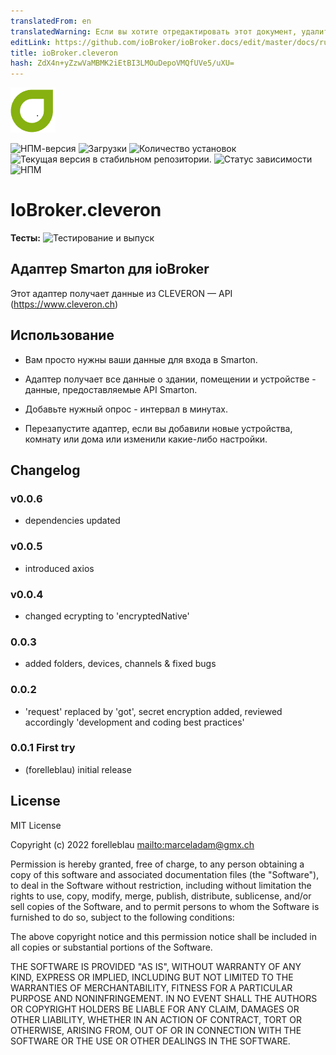 ```yaml
---
translatedFrom: en
translatedWarning: Если вы хотите отредактировать этот документ, удалите поле «translatedFrom», в противном случае этот документ будет снова автоматически переведен
editLink: https://github.com/ioBroker/ioBroker.docs/edit/master/docs/ru/adapterref/iobroker.cleveron/README.md
title: ioBroker.cleveron
hash: ZdX4n+yZzwVaMBMK2iEtBI3LMOuDepoVMQfUVe5/uXU=
---
```

![Логотип](../../../en/adapterref/iobroker.cleveron/admin/cleveron.png)

![НПМ-версия](https://img.shields.io/npm/v/iobroker.cleveron.svg)
![Загрузки](https://img.shields.io/npm/dm/iobroker.cleveron.svg)
![Количество установок](https://iobroker.live/badges/cleveron-installed.svg)
![Текущая версия в стабильном репозитории.](https://iobroker.live/badges/cleveron-stable.svg)
![Статус зависимости](https://img.shields.io/david/iobroker-community-adapters/iobroker.cleveron.svg)
![НПМ](https://nodei.co/npm/iobroker.cleveron.png?downloads=true)

# IoBroker.cleveron
**Тесты:** ![Тестирование и выпуск](https://github.com/iobroker-community-adapters/ioBroker.cleveron/workflows/Test%20and%20Release/badge.svg)

## Адаптер Smarton для ioBroker
Этот адаптер получает данные из CLEVERON — API (<https://www.cleveron.ch>)

## Использование
- Вам просто нужны ваши данные для входа в Smarton.
- Адаптер получает все данные о здании, помещении и устройстве - данные, предоставляемые API Smarton.

- Добавьте нужный опрос - интервал в минутах.

- Перезапустите адаптер, если вы добавили новые устройства, комнату или дома или изменили какие-либо настройки.

## Changelog

### v0.0.6

-   dependencies updated

### v0.0.5

-   introduced axios

### v0.0.4

-   changed ecrypting to 'encryptedNative'

### 0.0.3

-   added folders, devices, channels & fixed bugs

### 0.0.2

-   'request' replaced by 'got', secret encryption added, reviewed accordingly 'development and coding best practices'

### 0.0.1 First try

-   (forelleblau) initial release

## License

MIT License

Copyright (c) 2022 forelleblau <mailto:marceladam@gmx.ch>

Permission is hereby granted, free of charge, to any person obtaining a copy
of this software and associated documentation files (the "Software"), to deal
in the Software without restriction, including without limitation the rights
to use, copy, modify, merge, publish, distribute, sublicense, and/or sell
copies of the Software, and to permit persons to whom the Software is
furnished to do so, subject to the following conditions:

The above copyright notice and this permission notice shall be included in all
copies or substantial portions of the Software.

THE SOFTWARE IS PROVIDED "AS IS", WITHOUT WARRANTY OF ANY KIND, EXPRESS OR
IMPLIED, INCLUDING BUT NOT LIMITED TO THE WARRANTIES OF MERCHANTABILITY,
FITNESS FOR A PARTICULAR PURPOSE AND NONINFRINGEMENT. IN NO EVENT SHALL THE
AUTHORS OR COPYRIGHT HOLDERS BE LIABLE FOR ANY CLAIM, DAMAGES OR OTHER
LIABILITY, WHETHER IN AN ACTION OF CONTRACT, TORT OR OTHERWISE, ARISING FROM,
OUT OF OR IN CONNECTION WITH THE SOFTWARE OR THE USE OR OTHER DEALINGS IN THE
SOFTWARE.
